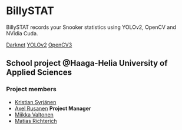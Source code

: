 # BillySTAT
BillySTAT records your Snooker statistics using YOLOv2, OpenCV and NVidia Cuda.

[Darknet](https://pjreddie.com/darknet/install/)
[YOLOv2](https://pjreddie.com/darknet/yolov2/)
[OpenCV3](https://www.learnopencv.com/install-opencv3-on-ubuntu/)

## School project @Haaga-Helia University of Applied Sciences
### Project members

- [Kristian Syrjänen](https://kristiansyrjanen.com/) 
- [Axel Rusanen](axellinux.wordpress.com) **Project Manager**
- [Miikka Valtonen](https://miikkavaltonen.com)
- [Matias Richterich](https://richterich.me)
